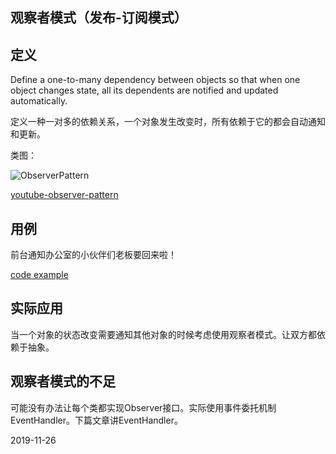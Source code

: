
## 观察者模式（发布-订阅模式）

## 定义

Define a one-to-many dependency between objects so that when one object changes state, 
all its dependents are notified and updated automatically.

定义一种一对多的依赖关系，一个对象发生改变时，所有依赖于它的都会自动通知和更新。

类图：

![ObserverPattern](https://gitee.com/gdhu/testtingop/raw/master/2019-11-26_006.jpg)

[youtube-observer-pattern](https://www.youtube.com/watch?v=WRkw0l72BL4)

## 用例

前台通知办公室的小伙伴们老板要回来啦！

[code example](./code/u014)

## 实际应用

当一个对象的状态改变需要通知其他对象的时候考虑使用观察者模式。让双方都依赖于抽象。

## 观察者模式的不足

可能没有办法让每个类都实现Observer接口。实际使用事件委托机制EventHandler。下篇文章讲EventHandler。

2019-11-26





